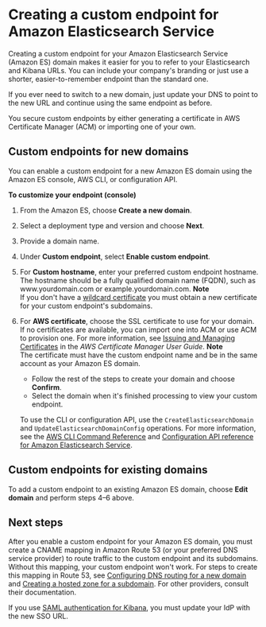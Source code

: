 # Creating a custom endpoint for Amazon Elasticsearch Service<a name="es-customendpoint"></a>

Creating a custom endpoint for your Amazon Elasticsearch Service \(Amazon ES\) domain makes it easier for you to refer to your Elasticsearch and Kibana URLs\. You can include your company's branding or just use a shorter, easier\-to\-remember endpoint than the standard one\.

If you ever need to switch to a new domain, just update your DNS to point to the new URL and continue using the same endpoint as before\.

You secure custom endpoints by either generating a certificate in AWS Certificate Manager \(ACM\) or importing one of your own\.

## Custom endpoints for new domains<a name="es-customize-endpoint"></a>

You can enable a custom endpoint for a new Amazon ES domain using the Amazon ES console, AWS CLI, or configuration API\.

**To customize your endpoint \(console\)**

1. From the Amazon ES, choose **Create a new domain**\. 

1. Select a deployment type and version and choose **Next**\.

1. Provide a domain name\.

1. Under **Custom endpoint**, select **Enable custom endpoint**\.

1. For **Custom hostname**, enter your preferred custom endpoint hostname\. The hostname should be a fully qualified domain name \(FQDN\), such as www\.yourdomain\.com or example\.yourdomain\.com\. 
**Note**  
If you don't have a [wildcard certificate](https://en.wikipedia.org/wiki/Wildcard_certificate) you must obtain a new certificate for your custom endpoint's subdomains\.

1. For **AWS certificate**, choose the SSL certificate to use for your domain\. If no certificates are available, you can import one into ACM or use ACM to provision one\. For more information, see [Issuing and Managing Certificates](https://docs.aws.amazon.com/acm/latest/userguide/gs.html) in the *AWS Certificate Manager User Guide*\. 
**Note**  
The certificate must have the custom endpoint name and be in the same account as your Amazon ES domain\.
   + Follow the rest of the steps to create your domain and choose **Confirm**\.
   + Select the domain when it's finished processing to view your custom endpoint\.

   To use the CLI or configuration API, use the `CreateElasticsearchDomain` and `UpdateElasticsearchDomainConfig` operations\. For more information, see the [AWS CLI Command Reference](https://docs.aws.amazon.com/cli/latest/reference/) and [Configuration API reference for Amazon Elasticsearch Service](es-configuration-api.md)\.

## Custom endpoints for existing domains<a name="es-enable-disable-custom-endpoint"></a>

To add a custom endpoint to an existing Amazon ES domain, choose **Edit domain** and perform steps 4–6 above\. 

## Next steps<a name="es-customize-endpoint-next-steps"></a>

After you enable a custom endpoint for your Amazon ES domain, you must create a CNAME mapping in Amazon Route 53 \(or your preferred DNS service provider\) to route traffic to the custom endpoint and its subdomains\. Without this mapping, your custom endpoint won't work\. For steps to create this mapping in Route 53, see [Configuring DNS routing for a new domain ](https://docs.aws.amazon.com/Route53/latest/DeveloperGuide/dns-configuring-new-domain.html) and [Creating a hosted zone for a subdomain](https://docs.aws.amazon.com/Route53/latest/DeveloperGuide/dns-routing-traffic-for-subdomains.html#dns-routing-traffic-for-subdomains-creating-hosted-zone)\. For other providers, consult their documentation\.

If you use [SAML authentication for Kibana](saml.md), you must update your IdP with the new SSO URL\.